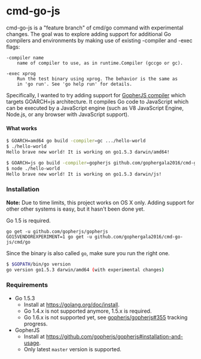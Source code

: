 # cmd-go-js

cmd-go-js is a "feature branch" of cmd/go command with experimental changes. The goal was to explore adding support for additional Go compilers and environments by making use of existing -compiler and -exec flags:

```
-compiler name
	name of compiler to use, as in runtime.Compiler (gccgo or gc).

-exec xprog
    Run the test binary using xprog. The behavior is the same as
    in 'go run'. See 'go help run' for details.
```

Specifically, I wanted to try adding support for [GopherJS compiler](https://github.com/gopherjs/gopherjs) which targets GOARCH=js architecture. It compiles Go code to JavaScript which can be executed by a JavaScript engine (such as V8 JavaScript Engine, Node.js, or any browser with JavaScript support).

#### What works

```bash
$ GOARCH=amd64 go build -compiler=gc .../hello-world
$ ./hello-world
Hello brave new world! It is working on go1.5.3 darwin/amd64!

$ GOARCH=js go build -compiler=gopherjs github.com/gophergala2016/cmd-go-js/cmd/samples/hello-world
$ node ./hello-world
Hello brave new world! It is working on go1.5.3 darwin/js!
```



### Installation

**Note:** Due to time limits, this project works on OS X only. Adding support for other other systems is easy, but it hasn't been done yet.

Go 1.5 is required.

```
go get -u github.com/gopherjs/gopherjs
GO15VENDOREXPERIMENT=1 go get -u github.com/gophergala2016/cmd-go-js/cmd/go
```

Since the binary is also called `go`, make sure you run the right one.

```bash
$ $GOPATH/bin/go version
go version go1.5.3 darwin/amd64 (with experimental changes)
```











### Requirements

- Go 1.5.3
	- Install at https://golang.org/doc/install.
	- Go 1.4.x is not supported anymore, 1.5.x is required.
	- Go 1.6.x is not supported yet, see [gopherjs/gopherjs#355](https://github.com/gopherjs/gopherjs/issues/355) tracking progress.
- GopherJS
	- Install at https://github.com/gopherjs/gopherjs#installation-and-usage.
	- Only latest `master` version is supported.
